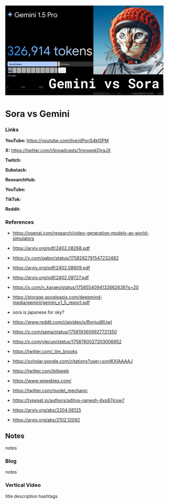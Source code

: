 ![thumbnail](thumbnail.png)

# Sora vs Gemini

### Links

**YouTube:** https://youtube.com/live/dPonS4kISPM

**X:** https://twitter.com/i/broadcasts/1mnxepkDjrqJX

**Twitch:**

**Substack:**

**ResearchHub:**

**YouTube:**

**TikTok:**

**Reddit:**

### References

- https://openai.com/research/video-generation-models-as-world-simulators
- https://arxiv.org/pdf/2402.08268.pdf
- https://x.com/gabor/status/1758282791547232482
- https://arxiv.org/pdf/2402.08609.pdf
- https://arxiv.org/pdf/2402.09727.pdf
- https://x.com/n_karaev/status/1758554094132662636?s=20
- https://storage.googleapis.com/deepmind-media/gemini/gemini_v1_5_report.pdf

- sora is japanese for sky?
- https://www.reddit.com/r/aivideo/s/Rxnjud9UwI
- https://x.com/sama/status/1758193609927721350
- https://x.com/ylecun/status/1758760027203006952

- https://twitter.com/_tim_brooks
- https://scholar.google.com/citations?user=sonlKXIAAAAJ

- https://twitter.com/billpeeb
- https://www.wpeebles.com/

- https://twitter.com/model_mechanic
- https://typeset.io/authors/aditya-ramesh-4xp87jcxw7
- https://arxiv.org/abs/2204.06125
- https://arxiv.org/abs/2102.12092

## Notes

notes

### Blog

notes

### Vertical Video

title
description
hashtags
